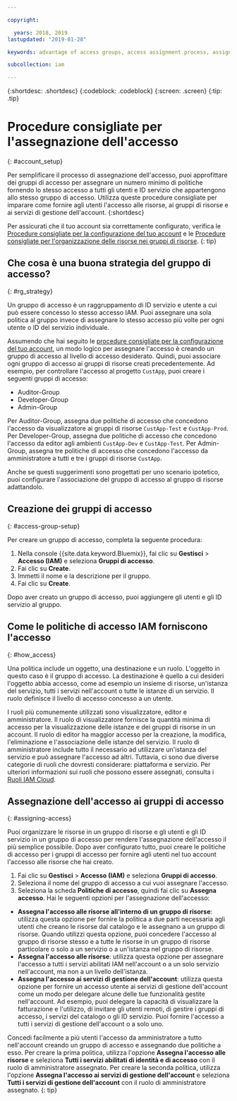 ```yaml
---

copyright:

  years: 2018, 2019
lastupdated: "2019-01-28"

keywords: advantage of access groups, access assignment process, assign access, best practice, access management, strategy

subcollection: iam

---
```


{:shortdesc: .shortdesc}
{:codeblock: .codeblock}
{:screen: .screen}
{:tip: .tip}

# Procedure consigliate per l'assegnazione dell'accesso
{: #account_setup}

Per semplificare il processo di assegnazione dell'accesso, puoi approfittare dei gruppi di accesso per assegnare un numero minimo di politiche fornendo lo stesso accesso a tutti gli utenti e ID servizio che appartengono allo stesso gruppo di accesso. Utilizza queste procedure consigliate per imparare come fornire agli utenti l'accesso alle risorse, ai gruppi di risorse e ai servizi di gestione dell'account.
{:shortdesc}

Per assicurati che il tuo account sia correttamente configurato, verifica le [Procedure consigliate per la configurazione del tuo account](/docs/account?topic=account-account_setup#account_setup) e le [Procedure consigliate per l'organizzazione delle risorse nei gruppi di risorse](/docs/resources?topic=resources-bp_resourcegroups#bp_resourcegroups).
{: tip}

## Che cosa è una buona strategia del gruppo di accesso?
{: #rg_strategy}

Un gruppo di accesso è un raggruppamento di ID servizio e utente a cui può essere concesso lo stesso accesso IAM. Puoi assegnare una sola politica al gruppo invece di assegnare lo stesso accesso più volte per ogni utente o ID del servizio individuale.

Assumendo che hai seguito le [procedure consigliate per la configurazione del tuo account](/docs/account?topic=account-account_setup#account_setup), un modo logico per assegnare l'accesso è creando un gruppo di accesso al livello di accesso desiderato. Quindi, puoi associare ogni gruppo di accesso ai gruppi di risorse creati precedentemente. Ad esempio, per controllare l'accesso al progetto `CustApp`, puoi creare i seguenti gruppi di accesso:

* Auditor-Group
* Developer-Group
* Admin-Group

Per Auditor-Group, assegna due politiche di accesso che concedono l'accesso da visualizzatore ai gruppi di risorse `CustApp-Test` e `CustApp-Prod`. Per Developer-Group, assegna due politiche di accesso che concedono l'accesso da editor agli ambienti `CustApp-Dev` e `CustApp-Test`. Per Admin-Group, assegna tre politiche di accesso che concedono l'accesso da amministratore a tutti e tre i gruppi di risorse `CustApp`.

Anche se questi suggerimenti sono progettati per uno scenario ipotetico, puoi configurare l'associazione del gruppo di accesso al gruppo di risorse adattandolo.

## Creazione dei gruppi di accesso
{: #access-group-setup}

Per creare un gruppo di accesso, completa la seguente procedura:

1. Nella console {{site.data.keyword.Bluemix}}, fai clic su **Gestisci** &gt; **Accesso (IAM)** e seleziona **Gruppi di accesso**.
2. Fai clic su **Create**.
3. Immetti il nome e la descrizione per il gruppo.
4. Fai clic su **Create**.

Dopo aver creato un gruppo di accesso, puoi aggiungere gli utenti e gli ID servizio al gruppo.

## Come le politiche di accesso IAM forniscono l'accesso
{: #how_access}

Una politica include un oggetto, una destinazione e un ruolo. L'oggetto in questo caso è il gruppo di accesso. La destinazione è quello a cui desideri l'oggetto abbia accesso, come ad esempio un insieme di risorse, un'istanza del servizio, tutti i servizi nell'account o tutte le istanze di un servizio. Il ruolo definisce il livello di accesso concesso a un utente.

I ruoli più comunemente utilizzati sono visualizzatore, editor e amministratore. Il ruolo di visualizzatore fornisce la quantità minima di accesso per la visualizzazione delle istanze e dei gruppi di risorse in un account. Il ruolo di editor ha maggior accesso per la creazione, la modifica, l'eliminazione e l'associazione delle istanze del servizio. Il ruolo di amministratore include tutto il necessario ad utilizzare un'istanza del servizio e può assegnare l'accesso ad altri. Tuttavia, ci sono due diverse categorie di ruoli che dovresti considerare: piattaforma e servizio. Per ulteriori informazioni sui ruoli che possono essere assegnati, consulta i [Ruoli IAM Cloud](/docs/iam?topic=iam-iamusermanrol#iamusermanrol).

## Assegnazione dell'accesso ai gruppi di accesso
{: #assigning-access}

Puoi organizzare le risorse in un gruppo di risorse e gli utenti e gli ID servizio in un gruppo di accesso per rendere l'assegnazione dell'accesso il più semplice possibile. Dopo aver configurato tutto, puoi creare le politiche di accesso per i gruppi di accesso per fornire agli utenti nel tuo account l'accesso alle risorse che hai creato.

1. Fai clic su **Gestisci** &gt; **Accesso (IAM)** e seleziona **Gruppi di accesso**.
2. Seleziona il nome del gruppo di accesso a cui vuoi assegnare l'accesso.
3. Seleziona la scheda **Politiche di accesso**, quindi fai clic su **Assegna accesso**. Hai le seguenti opzioni per l'assegnazione dell'accesso:

  * **Assegna l'accesso alle risorse all'interno di un gruppo di risorse**: utilizza questa opzione per fornire la politica a due parti necessaria agli utenti che creano le risorse dal catalogo e le assegnano a un gruppo di risorse. Quando utilizzi questa opzione, puoi concedere l'accesso al gruppo di risorse stesso e a tutte le risorse in un gruppo di risorse particolare o solo a un servizio o a un'istanza nel gruppo di risorse.
  * **Assegna l'accesso alle risorse**: utilizza questa opzione per assegnare l'accesso a tutti i servizi abilitati IAM nell'account o a un solo servizio nell'account, ma non a un livello dell'istanza.
  * **Assegna l'accesso ai servizi di gestione dell'account**: utilizza questa opzione per fornire un accesso utente ai servizi di gestione dell'account come un modo per delegare alcune delle tue funzionalità gestite nell'account. Ad esempio, puoi delegare la capacità di visualizzare la fatturazione e l'utilizzo, di invitare gli utenti remoti, di gestire i gruppi di accesso, i servizi del catalogo o gli ID servizio. Puoi fornire l'accesso a tutti i servizi di gestione dell'account o a solo uno.

Concedi facilmente a più utenti l'accesso da amministratore a tutto nell'account creando un gruppo di accesso e assegnando due politiche a esso. Per creare la prima politica, utilizza l'opzione **Assegna l'accesso alle risorse** e seleziona **Tutti i servizi abilitati di identità e di accesso** con il ruolo di amministratore assegnato. Per creare la seconda politica, utilizza l'opzione **Assegna l'accesso ai servizi di gestione dell'account** e seleziona **Tutti i servizi di gestione dell'account** con il ruolo di amministratore assegnato.
{: tip}
